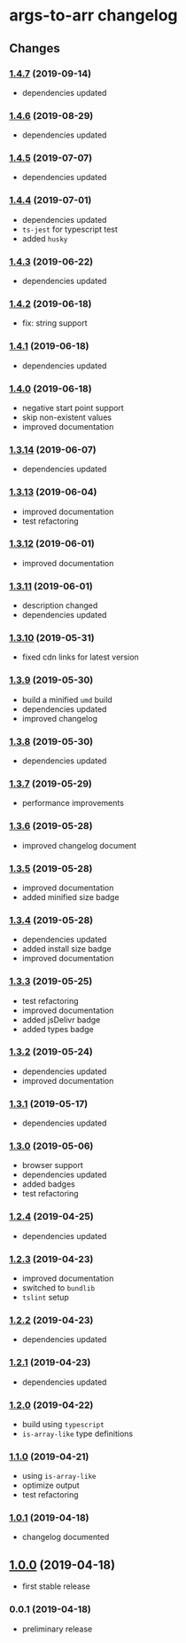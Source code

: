 # args-to-arr changelog

## Changes

### [1.4.7](https://github.com/manferlo81/args-to-arr/compare/v1.4.6...v1.4.7) (2019-09-14)

* dependencies updated

### [1.4.6](https://github.com/manferlo81/args-to-arr/compare/v1.4.5...v1.4.6) (2019-08-29)

* dependencies updated

### [1.4.5](https://github.com/manferlo81/args-to-arr/compare/v1.4.4...v1.4.5) (2019-07-07)

* dependencies updated

### [1.4.4](https://github.com/manferlo81/args-to-arr/compare/v1.4.3...v1.4.4) (2019-07-01)

* dependencies updated
* `ts-jest` for typescript test
* added `husky`

### [1.4.3](https://github.com/manferlo81/args-to-arr/compare/v1.4.2...v1.4.3) (2019-06-22)

* dependencies updated

### [1.4.2](https://github.com/manferlo81/args-to-arr/compare/v1.4.1...v1.4.2) (2019-06-18)

* fix: string support

### [1.4.1](https://github.com/manferlo81/args-to-arr/compare/v1.4.0...v1.4.1) (2019-06-18)

* dependencies updated

### [1.4.0](https://github.com/manferlo81/args-to-arr/compare/v1.3.14...v1.4.0) (2019-06-18)

* negative start point support
* skip non-existent values
* improved documentation

### [1.3.14](https://github.com/manferlo81/args-to-arr/compare/v1.3.13...v1.3.14) (2019-06-07)

* dependencies updated

### [1.3.13](https://github.com/manferlo81/args-to-arr/compare/v1.3.12...v1.3.13) (2019-06-04)

* improved documentation
* test refactoring

### [1.3.12](https://github.com/manferlo81/args-to-arr/compare/v1.3.11...v1.3.12) (2019-06-01)

* improved documentation

### [1.3.11](https://github.com/manferlo81/args-to-arr/compare/v1.3.10...v1.3.11) (2019-06-01)

* description changed
* dependencies updated

### [1.3.10](https://github.com/manferlo81/args-to-arr/compare/v1.3.9...v1.3.10) (2019-05-31)

* fixed cdn links for latest version

### [1.3.9](https://github.com/manferlo81/args-to-arr/compare/v1.3.8...v1.3.9) (2019-05-30)

* build a minified `umd` build
* dependencies updated
* improved changelog

### [1.3.8](https://github.com/manferlo81/args-to-arr/compare/v1.3.7...v1.3.8) (2019-05-30)

* dependencies updated

### [1.3.7](https://github.com/manferlo81/args-to-arr/compare/v1.3.6...v1.3.7) (2019-05-29)

* performance improvements

### [1.3.6](https://github.com/manferlo81/args-to-arr/compare/v1.3.5...v1.3.6) (2019-05-28)

* improved changelog document

### [1.3.5](https://github.com/manferlo81/args-to-arr/compare/v1.3.4...v1.3.5) (2019-05-28)

* improved documentation
* added minified size badge

### [1.3.4](https://github.com/manferlo81/args-to-arr/compare/v1.3.3...v1.3.4) (2019-05-28)

* dependencies updated
* added install size badge
* improved documentation

### [1.3.3](https://github.com/manferlo81/args-to-arr/compare/v1.3.2...v1.3.3) (2019-05-25)

* test refactoring
* improved documentation
* added jsDelivr badge
* added types badge

### [1.3.2](https://github.com/manferlo81/args-to-arr/compare/v1.3.1...v1.3.2) (2019-05-24)

* dependencies updated
* improved documentation

### [1.3.1](https://github.com/manferlo81/args-to-arr/compare/v1.3.0...v1.3.1) (2019-05-17)

* dependencies updated

### [1.3.0](https://github.com/manferlo81/args-to-arr/compare/v1.2.4...v1.3.0) (2019-05-06)

* browser support
* dependencies updated
* added badges
* test refactoring

### [1.2.4](https://github.com/manferlo81/args-to-arr/compare/v1.2.3...v1.2.4) (2019-04-25)

* dependencies updated

### [1.2.3](https://github.com/manferlo81/args-to-arr/compare/v1.2.2...v1.2.3) (2019-04-23)

* improved documentation
* switched to `bundlib`
* `tslint` setup

### [1.2.2](https://github.com/manferlo81/args-to-arr/compare/v1.2.1...v1.2.2) (2019-04-23)

* dependencies updated

### [1.2.1](https://github.com/manferlo81/args-to-arr/compare/v1.2.0...v1.2.1) (2019-04-23)

* dependencies updated

### [1.2.0](https://github.com/manferlo81/args-to-arr/compare/v1.1.0...v1.2.0) (2019-04-22)

* build using `typescript`
* `is-array-like` type definitions

### [1.1.0](https://github.com/manferlo81/args-to-arr/compare/v1.0.1...v1.1.0) (2019-04-21)

* using `is-array-like`
* optimize output
* test refactoring

### [1.0.1](https://github.com/manferlo81/args-to-arr/compare/v1.0.0...v1.0.1) (2019-04-18)

* changelog documented

## [1.0.0](https://github.com/manferlo81/args-to-arr/compare/v0.0.1...v1.0.0) (2019-04-18)

* first stable release

### 0.0.1 (2019-04-18)

* preliminary release

